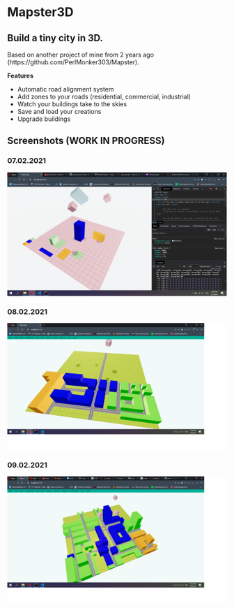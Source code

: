 <h1>Mapster3D</h1>
<h2>Build a tiny city in 3D.</h2>
<p>
Based on another project of mine from 2 years ago (https://github.com/PerlMonker303/Mapster).
</p>

<b>Features</b>
<ul>
<li>Automatic road alignment system</li>
<li>Add zones to your roads (residential, commercial, industrial)</li>
<li>Watch your buildings take to the skies</li>
<li>Save and load your creations</li>
<li>Upgrade buildings</li>
</ul>

<h2>Screenshots (WORK IN PROGRESS)</h2>
<h3>07.02.2021</h3>

![Image 0](pic0.png)

<h3>08.02.2021</h3>

![Image 1](pic1.png)

<h3>09.02.2021</h3>

![Image 2](pic2.png)
